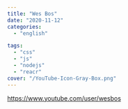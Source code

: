 ```yaml
---
title: "Wes Bos"
date: "2020-11-12"
categories:
  - "english"

tags:
  - "css"
  - "js"
  - "nodejs"
  - "reacr"
cover: "/YouTube-Icon-Gray-Box.png"
---
```


https://www.youtube.com/user/wesbos
